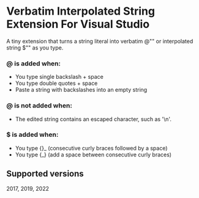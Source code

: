 # Verbatim Interpolated String Extension For Visual Studio

A tiny extension that turns a string literal into verbatim @"" or interpolated string $"" as you type. 

### **@** is added when: 

* You type single backslash + space
* You type double quotes + space
* Paste a string with backslashes into an empty string

### **@** is not added when: 

* The edited string contains an escaped character, such as '\n'. 

### **$** is added when:

* You type {}_ (consecutive curly braces followed by a space)
* You type {_} (add a space between consecutive curly braces)

## Supported versions

2017, 2019, 2022
